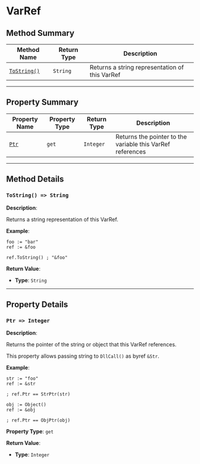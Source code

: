 # VarRef

## Method Summary

| Method Name               | Return Type | Description                                    |
| ------------------------- | ----------- | ---------------------------------------------- |
| [`ToString()`](#ToString) | `String`    | Returns a string representation of this VarRef |

---

## Property Summary

| Property Name | Property Type | Return Type | Description                                                |
| ------------- | ------------- | ----------- | ---------------------------------------------------------- |
| [`Ptr`](#Ptr) | `get`         | `Integer`   | Returns the pointer to the variable this VarRef references |

---

## Method Details

<a id="ToString"></a>

### `ToString() => String`

**Description**:

Returns a string representation of this VarRef.

**Example**:

```ahk
foo := "bar"
ref := &foo

ref.ToString() ; "&foo"
```

**Return Value**:

- **Type**: `String`

---

## Property Details

<a id="Ptr"></a>

### `Ptr => Integer`

**Description**:

Returns the pointer of the string or object that this VarRef references.

This property allows passing string to `DllCall()` as byref `&Str`.

**Example**:

```ahk
str := "foo"
ref := &str

; ref.Ptr == StrPtr(str)

obj := Object()
ref := &obj

; ref.Ptr == ObjPtr(obj)
```

**Property Type**: `get`

**Return Value**:

- **Type**: `Integer`
